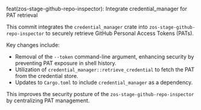 feat(zos-stage-github-repo-inspector): Integrate credential_manager for PAT retrieval

This commit integrates the `credential_manager` crate into `zos-stage-github-repo-inspector` to securely retrieve GitHub Personal Access Tokens (PATs).

Key changes include:
- Removal of the `--token` command-line argument, enhancing security by preventing PAT exposure in shell history.
- Utilization of `credential_manager::retrieve_credential` to fetch the PAT from the credential store.
- Updates to `Cargo.toml` to include `credential_manager` as a dependency.

This improves the security posture of the `zos-stage-github-repo-inspector` by centralizing PAT management.